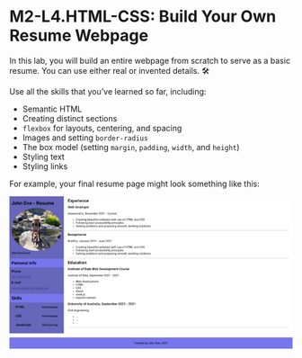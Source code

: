 # M2-L4.HTML-CSS: Build Your Own Resume Webpage

In this lab, you will build an entire webpage from scratch to serve as a basic resume. You can use either real or invented details. 🛠️

Use all the skills that you’ve learned so far, including:

- Semantic HTML
- Creating distinct sections
- `flexbox` for layouts, centering, and spacing
- Images and setting `border-radius`
- The box model (setting `margin`, `padding`, `width`, and `height`)
- Styling text
- Styling links

For example, your final resume page might look something like this:

![Example Resume Webpage](./webpage-resume-example.png)
